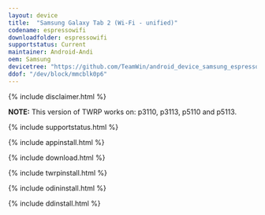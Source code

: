 ```yaml
---
layout: device
title:  "Samsung Galaxy Tab 2 (Wi-Fi - unified)"
codename: espressowifi
downloadfolder: espressowifi
supportstatus: Current
maintainer: Android-Andi
oem: Samsung
devicetree: "https://github.com/TeamWin/android_device_samsung_espressowifi"
ddof: "/dev/block/mmcblk0p6"
---
```


{% include disclaimer.html %}

<b>NOTE:</b> This version of TWRP works on: p3110, p3113, p5110 and p5113.

{% include supportstatus.html %}

{% include appinstall.html %}

{% include download.html %}

{% include twrpinstall.html %}

{% include odininstall.html %}

{% include ddinstall.html %}
